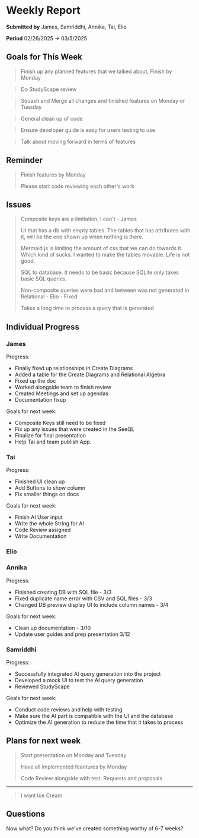 Weekly Report
=============

**Submitted by** James, Samriddhi, Annika, Tai, Elio

**Period** 02/26/2025 → 03/5/2025

Goals for This Week
-------

> Finish up any planned features that we talked about, Finish by Monday

> Do StudyScape review

> Squash and Merge all changes and finished features on Monday or Tuesday

> General clean up of code

> Ensure developer guide is easy for users testing to use

> Talk about moving forward in terms of features

Reminder
--------
> Finish features by Monday
>
> Please start code reviewing each other's work

Issues
------
> Composite keys are a limitation, I can't - James
>
> UI that has a db with empty tables. The tables that has attributes with it, will be the one shown up when nothing is there.
>
> Mermaid.js is limiting the amount of css that we can do towards it. Which kind of sucks. I wanted to make the tables movable. Life is not good.
>
> SQL to database. It needs to be basic because SQLite only takes basic SQL queries.
>
> Non-composite queries were bad and between was not generated in Relational - Elio - Fixed
>
> Takes a long time to process a query that is generated

Individual Progress
----------
### James
Progress:

- Finally fixed up relationships in Create Diagrams
- Added a table for the Create Diagrams and Relational Algebra
- Fixed up the doc
- Worked alongside team to finish review
- Created Meetings and set up agendas
- Documentation fixup

Goals for next week:
- Composite Keys still need to be fixed
- Fix up any issues that were created in the SeeQL
- Finalize for final presentation
- Help Tai and team publish App. 

### Tai

Progress:

- Finished UI clean up
- Add Buttons to show column
- Fix smaller things on docs

Goals for next week:
- Finish AI User input
- Write the whole String for AI
- Code Review assigned
- Write Documentation

### Elio

### Annika
Progress:

- Finished creating DB with SQL file - 3/3
- Fixed duplicate name error with CSV and SQL files - 3/3
- Changed DB preview display UI to include column names - 3/4

Goals for next week:

- Clean up documentation - 3/10
- Update user guides and prep presentation 3/12

### Samriddhi
Progress:
- Successfully integrated AI query generation into the project
- Developed a mock UI to test the AI query generation
- Reviewed StudyScape

Goals for next week:
- Conduct code reviews and help with testing
- Make sure the AI part is compatible with the UI and the database
- Optimize the AI generation to reduce the time that it takes to process

Plans for next week
-------------------
> Start presentation on Monday and Tuesday
>
> Have all implemented feantures by Monday
>
> Code Review alongside with test.
Requests and proposals
----------------------
> I want Ice Cream

Questions
--------------
Now what? Do you think we've created something worthy of 6-7 weeks?

